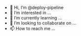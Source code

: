 - 👋 Hi, I’m @deploy-pipeline
- 👀 I’m interested in ...
- 🌱 I’m currently learning ...
- 💞️ I’m looking to collaborate on ...
- 📫 How to reach me ...

<!---
deploy-pipeline/deploy-pipeline is a ✨ special ✨ repository because its `README.md` (this file) appears on your GitHub profile.
You can click the Preview link to take a look at your changes.
--->
